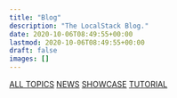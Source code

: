 ```yaml
---
title: "Blog"
description: "The LocalStack Blog."
date: 2020-10-06T08:49:55+00:00
lastmod: 2020-10-06T08:49:55+00:00
draft: false
images: []
---
```


<div class="blog-tags d-flex flex-wrap gap-3">
  <a href="/blog" class="btn btn-primary btn-pill">ALL TOPICS</a>
  <a href="/tags/news" class="btn btn-outline-primary btn-pill">NEWS</a>
  <a href="/tags/showcase" class="btn btn-outline-primary btn-pill">SHOWCASE</a>
  <a href="/tags/tutorial" class="btn btn-outline-primary btn-pill">TUTORIAL</a>
</div>
